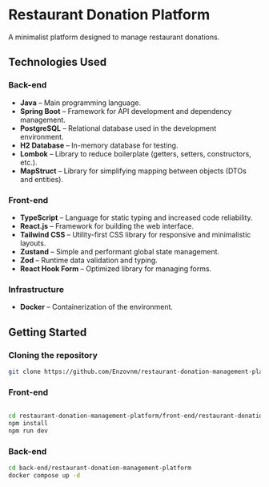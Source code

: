 # Restaurant Donation Platform

A minimalist platform designed to manage restaurant donations.

## Technologies Used

### Back-end
- **Java** – Main programming language.
- **Spring Boot** – Framework for API development and dependency management.
- **PostgreSQL** – Relational database used in the development environment.
- **H2 Database** – In-memory database for testing.
- **Lombok** – Library to reduce boilerplate (getters, setters, constructors, etc.).
- **MapStruct** – Library for simplifying mapping between objects (DTOs and entities).

### Front-end
- **TypeScript** – Language for static typing and increased code reliability.
- **React.js** – Framework for building the web interface.
- **Tailwind CSS** – Utility-first CSS library for responsive and minimalistic layouts.
- **Zustand** – Simple and performant global state management.
- **Zod** – Runtime data validation and typing.
- **React Hook Form** – Optimized library for managing forms.

### Infrastructure
- **Docker** – Containerization of the environment.

## Getting Started

### Cloning the repository
```bash
git clone https://github.com/Enzovnm/restaurant-donation-management-platform.git
```
### Front-end
```bash

cd restaurant-donation-management-platform/front-end/restaurant-donation-management-platform
npm install
npm run dev
```

### Back-end
```bash
cd back-end/restaurant-donation-management-platform
docker compose up -d
```
